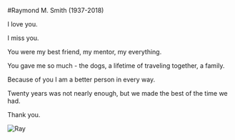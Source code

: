 #Raymond M. Smith (1937-2018)

I love you. 

I miss you. 

You were my best friend, my mentor, my everything. 

You gave me so much - the dogs, a lifetime of traveling together, a family. 

Because of you I am a better person in every way. 

Twenty years was not nearly enough, but we made the best of the time we had.

Thank you.


![Ray](http://www.canineandkeyboard.com/images/post/ray.jpg)



